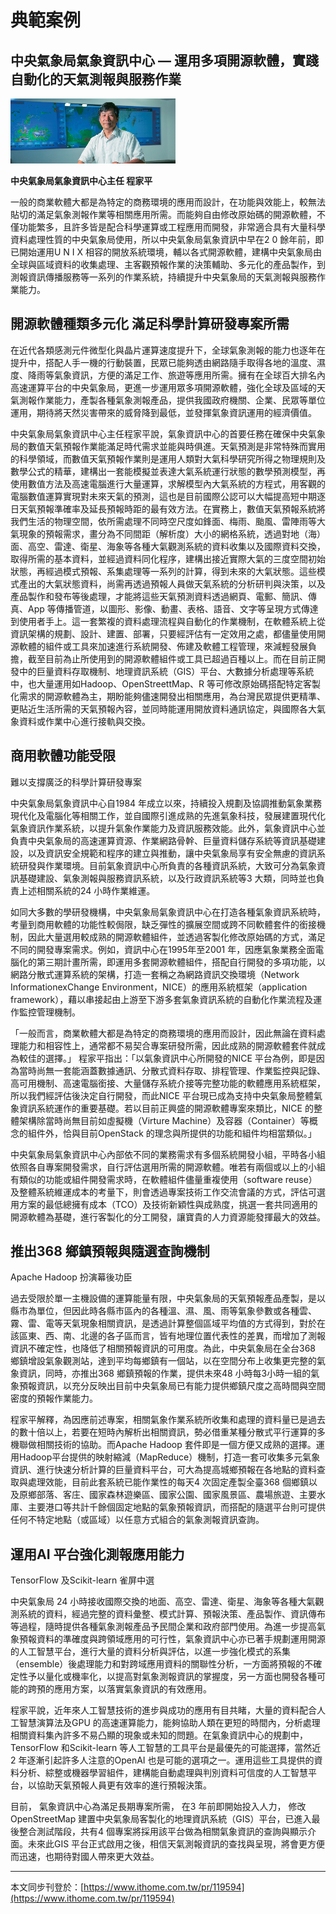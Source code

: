 # 典範案例

## 中央氣象局氣象資訊中心 — 運用多項開源軟體，實踐自動化的天氣測報與服務作業

![](/assets/vghtc-13.png)

**中央氣象局氣象資訊中心主任 程家平**

一般的商業軟體大都是為特定的商務環境的應用而設計，在功能與效能上，較無法貼切的滿足氣象測報作業等相關應用所需。而能夠自由修改原始碼的開源軟體，不僅功能繁多，且許多皆是配合科學運算或工程應用而開發，非常適合具有大量科學資料處理性質的中央氣象局使用，所以中央氣象局氣象資訊中早在2 0 餘年前，即已開始運用U N I X 相容的開放系統環境，輔以各式開源軟體，建構中央氣象局由全球與區域資料的收集處理、主客觀預報作業的決策輔助、多元化的產品製作，到測報資訊傳播服務等一系列的作業系統，持續提升中央氣象局的天氣測報與服務作業能力。

## 開源軟體種類多元化 滿足科學計算研發專案所需

在近代各類感測元件微型化與晶片運算速度提升下，全球氣象測報的能力也逐年在提升中，搭配人手一機的行動裝置，民眾已能夠透由網路隨手取得各地的溫度、濕度、降雨等氣象資訊，方便的滿足工作、旅遊等應用所需。擁有在全球百大排名內高速運算平台的中央氣象局，更進一步運用眾多項開源軟體，強化全球及區域的天氣測報作業能力，產製各種氣象測報產品，提供我國政府機關、企業、民眾等單位運用，期待將天然災害帶來的威脅降到最低，並發揮氣象資訊運用的經濟價值。

中央氣象局氣象資訊中心主任程家平說，氣象資訊中心的首要任務在確保中央氣象局的數值天氣預報作業能滿足時代需求並能與時俱進。天氣預測是非常特殊而實用的科學領域，而數值天氣預報作業則是運用人類對大氣科學研究所得之物理規則及數學公式的精華，建構出一套能模擬並表達大氣系統運行狀態的數學預測模型，再使用數值方法及高速電腦進行大量運算，求解模型內大氣系統的方程式，用客觀的電腦數值運算實現對未來天氣的預測，這也是目前國際公認可以大幅提高短中期逐日天氣預報準確率及延長預報時距的最有效方法。在實務上，數值天氣預報系統將我們生活的物理空間，依所需處理不同時空尺度如鋒面、梅雨、颱風、雷陣雨等大氣現象的預報需求，畫分為不同間距（解析度）大小的網格系統，透過對地（海）面、高空、雷達、衛星、海象等各種大氣觀測系統的資料收集以及國際資料交換，取得所需的基本資料，並經過資料同化程序，建構出接近實際大氣的三度空間初始狀態，再經過模式預報、系集處理等一系列的計算，得到未來的大氣狀態。這些模式產出的大氣狀態資料，尚需再透過預報人員做天氣系統的分析研判與決策，以及產品製作和發布等後處理，才能將這些天氣預測資料透過網頁、電郵、簡訊、傳真、App 等傳播管道，以圖形、影像、動畫、表格、語音、文字等呈現方式傳達到使用者手上。這一套繁複的資料處理流程與自動化的作業機制，在軟體系統上從資訊架構的規劃、設計、建置、部署，只要經評估有一定效用之處，都儘量使用開源軟體的組件或工具來加速進行系統開發、佈建及軟體工程管理，來減輕發展負擔，截至目前為止所使用到的開源軟體組件或工具已超過百種以上。而在目前正開發中的巨量資料存取機制、地理資訊系統（GIS）平台、大數據分析處理等系統中，也大量運用如Hadoop、OpenStreettMap、R 等可修改原始碼搭配特定客製化需求的開源軟體為主，期盼能夠儘速開發出相關應用，為台灣民眾提供更精準、更貼近生活所需的天氣預報內容，並同時能運用開放資料通訊協定，與國際各大氣象資料或作業中心進行接軌與交換。

## 商用軟體功能受限

難以支撐廣泛的科學計算研發專案

中央氣象局氣象資訊中心自1984 年成立以來，持續投入規劃及協調推動氣象業務現代化及電腦化等相關工作，並自國際引進成熟的先進氣象科技，發展建置現代化氣象資訊作業系統，以提升氣象作業能力及資訊服務效能。此外，氣象資訊中心並負責中央氣象局的高速運算資源、作業網路骨幹、巨量資料儲存系統等資訊基礎建設，以及資訊安全規範和程序的建立與推動，讓中央氣象局享有安全無慮的資訊系統研發與作業環境。目前氣象資訊中心所負責的各種資訊系統，大致可分為氣象資訊基礎建設、氣象測報與服務資訊系統，以及行政資訊系統等3 大類，同時並也負責上述相關系統的24 小時作業維運。

如同大多數的學研發機構，中央氣象局氣象資訊中心在打造各種氣象資訊系統時，考量到商用軟體的功能性較侷限，缺乏彈性的擴展空間或跨不同軟體套件的銜接機制，因此大量選用較成熟的開源軟體組件，並透過客製化修改原始碼的方式，滿足不同的開發專案需求。例如，資訊中心在1995年至2001 年，因應氣象業務全面電腦化的第三期計畫所需，即運用多套開源軟體組件，搭配自行開發的多項功能，以網路分散式運算系統的架構，打造一套稱之為網路資訊交換環境（Network InformationexChange Environment，NICE）的應用系統框架（application framework），藉以串接起由上游至下游多套氣象資訊系統的自動化作業流程及運作監控管理機制。

「一般而言，商業軟體大都是為特定的商務環境的應用而設計，因此無論在資料處理能力和相容性上，通常都不易契合專案研發所需，因此成熟的開源軟體套件就成為較佳的選擇。」 程家平指出：「以氣象資訊中心所開發的NICE 平台為例，即是因為當時尚無一套能涵蓋數據通訊、分散式資料存取、排程管理、作業監控與記錄、高可用機制、高速電腦銜接、大量儲存系統介接等完整功能的軟體應用系統框架，所以我們經評估後決定自行開發，而此NICE 平台現已成為支持中央氣象局整體氣象資訊系統運作的重要基礎。若以目前正興盛的開源軟體專案來類比，NICE 的整體架構除當時尚無目前如虛擬機（Virture Machine）及容器（Container）等概念的組件外，恰與目前OpenStack 的理念與所提供的功能和組件均相當類似。」

中央氣象局氣象資訊中心內部依不同的業務需求有多個系統開發小組，平時各小組依照各自專案開發需求，自行評估選用所需的開源軟體。唯若有兩個或以上的小組有類似的功能或組件開發需求時，在軟體組件儘量重複使用（software reuse）及整體系統維運成本的考量下，則會透過專案技術工作交流會議的方式，評估可選用方案的最低總擁有成本（TCO）及技術新穎性與成熟度，挑選一套共同適用的開源軟體為基礎，進行客製化的分工開發，讓寶貴的人力資源能發揮最大的效益。

## 推出368 鄉鎮預報與隨選查詢機制

Apache Hadoop 扮演幕後功臣

過去受限於單一主機設備的運算能量有限，中央氣象局的天氣預報產品產製，是以縣市為單位，但因此時各縣市區內的各種溫、濕、風、雨等氣象參數或各種雲、霧、雷、電等天氣現象相關資訊，是透過計算整個區域平均值的方式得到，對於在該區東、西、南、北邊的各子區而言，皆有地理位置代表性的差異，而增加了測報資訊不確定性，也降低了相關預報資訊的可用度。為此，中央氣象局在全台368 鄉鎮增設氣象觀測站，達到平均每鄉鎮有一個站，以在空間分布上收集更完整的氣象資訊，同時，亦推出368 鄉鎮預報的作業，提供未來48 小時每3小時一組的氣象預報資訊，以充分反映出目前中央氣象局已有能力提供鄉鎮尺度之高時間與空間密度的預報作業能力。

程家平解釋，為因應前述專案，相關氣象作業系統所收集和處理的資料量已是過去的數十倍以上，若要在短時內解析出相關資訊，勢必借重某種分散式平行運算的多機聯做相關技術的協助。而Apache Hadoop 套件即是一個方便又成熟的選擇。運用Hadoop平台提供的映射縮減（MapReduce）機制，打造一套可收集多元氣象資訊、進行快速分析計算的巨量資料平台，可大為提高城鄉預報在各地點的資料查取與處理效能，目前此套系統已能作業性的每天4 次固定產製全臺368 個鄉鎮以及原鄉部落、客庄、國家森林遊樂區、國家公園、國家風景區、農場旅遊、主要水庫、主要港口等共計千餘個固定地點的氣象預報資訊，而搭配的隨選平台則可提供任何不特定地點（或區域）以任意方式組合的氣象測報資訊查詢。

## 運用AI 平台強化測報應用能力

TensorFlow 及Scikit-learn 雀屏中選

中央氣象局 24 小時接收國際交換的地面、高空、雷達、衛星、海象等各種大氣觀測系統的資料，經過完整的資料彙整、模式計算、預報決策、產品製作、資訊傳布等過程，隨時提供各種氣象測報產品予民間企業和政府部門使用。為進一步提高氣象預報資料的準確度與跨領域應用的可行性，氣象資訊中心亦已著手規劃運用開源的人工智慧平台，進行大量的資料分析與評估，以進一步強化模式的系集（ensemble）後處理能力和對跨域應用資料的關聯性分析，一方面將預報的不確定性予以量化或機率化，以提高對氣象測報資訊的掌握度，另一方面也開發各種可能的跨預的應用方案，以落實氣象資訊的有效應用。

程家平說，近年來人工智慧技術的進步與成功的應用有目共睹，大量的資料配合人工智慧演算法及GPU 的高速運算能力，能夠協助人類在更短的時間內，分析處理相關資料集內許多不易凸顯的現象或未知的問題。在氣象資訊中心的規劃中，TensorFlow 和Scikit-learn 等人工智慧的工具平台是最優先的可能選擇，當然近2 年逐漸引起許多人注意的OpenAI 也是可能的選項之一。運用這些工具提供的資料分析、綜整或機器學習組件，建構能自動處理與判別資料可信度的人工智慧平台，以協助天氣預報人員更有效率的進行預報決策。

目前， 氣象資訊中心為滿足長期專案所需， 在3 年前即開始投入人力， 修改OpenStreetMap 建置中央氣象局客製化的地理資訊系統（GIS）平台，已進入最後整合測試階段，共有4 個專案將採用該平台做為相關氣象資訊的查詢與顯示介面。未來此GIS 平台正式啟用之後，相信天氣測報資訊的查找與呈現，將會更方便而迅速，也期待對國人帶來更大效益。

---

本文同步刊登於：[https://www.ithome.com.tw/pr/119594](https://www.ithome.com.tw/pr/119594)


